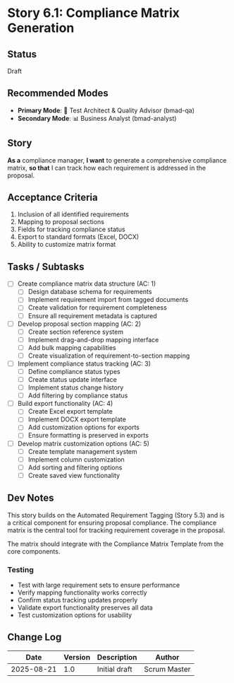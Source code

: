 # Story 6.1: Compliance Matrix Generation

## Status

Draft

## Recommended Modes

- **Primary Mode**: 🧪 Test Architect & Quality Advisor (bmad-qa)
- **Secondary Mode**: 📊 Business Analyst (bmad-analyst)

## Story

**As a** compliance manager,
**I want** to generate a comprehensive compliance matrix,
**so that** I can track how each requirement is addressed in the proposal.

## Acceptance Criteria

1. Inclusion of all identified requirements
2. Mapping to proposal sections
3. Fields for tracking compliance status
4. Export to standard formats (Excel, DOCX)
5. Ability to customize matrix format

## Tasks / Subtasks

- [ ] Create compliance matrix data structure (AC: 1)
  - [ ] Design database schema for requirements
  - [ ] Implement requirement import from tagged documents
  - [ ] Create validation for requirement completeness
  - [ ] Ensure all requirement metadata is captured
- [ ] Develop proposal section mapping (AC: 2)
  - [ ] Create section reference system
  - [ ] Implement drag-and-drop mapping interface
  - [ ] Add bulk mapping capabilities
  - [ ] Create visualization of requirement-to-section mapping
- [ ] Implement compliance status tracking (AC: 3)
  - [ ] Define compliance status types
  - [ ] Create status update interface
  - [ ] Implement status change history
  - [ ] Add filtering by compliance status
- [ ] Build export functionality (AC: 4)
  - [ ] Create Excel export template
  - [ ] Implement DOCX export template
  - [ ] Add customization options for exports
  - [ ] Ensure formatting is preserved in exports
- [ ] Develop matrix customization options (AC: 5)
  - [ ] Create template management system
  - [ ] Implement column customization
  - [ ] Add sorting and filtering options
  - [ ] Create saved view functionality

## Dev Notes

This story builds on the Automated Requirement Tagging (Story 5.3) and is a critical component for ensuring proposal compliance. The compliance matrix is the central tool for tracking requirement coverage in the proposal.

The matrix should integrate with the Compliance Matrix Template from the core components.

### Testing

- Test with large requirement sets to ensure performance
- Verify mapping functionality works correctly
- Confirm status tracking updates properly
- Validate export functionality preserves all data
- Test customization options for usability

## Change Log

| Date       | Version | Description   | Author       |
| ---------- | ------- | ------------- | ------------ |
| 2025-08-21 | 1.0     | Initial draft | Scrum Master |
